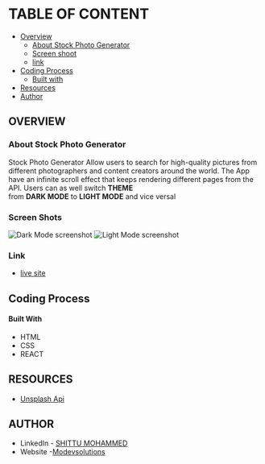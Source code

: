 # TABLE OF CONTENT
- [Overview](https://github.com/modevsolutions/Stock-Photo-Generator/#overview)
  - [About Stock Photo Generator](https://github.com/modevsolutions/Stock-Photo-Generator/#about-stock-photo-generator)
  - [Screen shoot](https://github.com/modevsolutions/Stock-Photo-Generator/#screen-shots)
  - [link](https://github.com/modevsolutions/Stock-Photo-Generator/#link)
- [Coding Process](https://github.com/modevsolutions/Stock-Photo-Generator/#coding-process)
  - [Built with](https://github.com/modevsolutions/Stock-Photo-Generator/#built-with)
- [Resources](https://github.com/modevsolutions/Stock-Photo-Generator/#resources)
- [Author](https://github.com/modevsolutions/Stock-Photo-Generator/#author)
## OVERVIEW
### About Stock Photo Generator
Stock Photo Generator Allow users to search for high-quality pictures from different
photographers and content creators around the world. The App have an infinite scroll
effect that keeps rendering different pages from the API. Users can as well switch **THEME**  
from **DARK MODE** to **LIGHT MODE** and vice versal

### Screen Shots
![Dark Mode screenshot](https://github.com/modevsolutions/Stock-Photo-Generator/blob/main/src/images/Dark%20mode.png) ![Light Mode screenshot](https://github.com/modevsolutions/Stock-Photo-Generator/blob/main/src/images/light%20mode.png)
### Link
- [live site](https://photosgenerator.modevsolutions.com/)
## Coding Process
#### Built With
- HTML
- CSS 
- REACT
## RESOURCES
- [Unsplash Api](https://unsplash.com/documentation)
## AUTHOR
- LinkedIn - [SHITTU MOHAMMED](https://www.linkedin.com/in/mohammed-shittu-b8ab4365/)
- Website -[Modevsolutions](https://www.modevsolutions.com)
